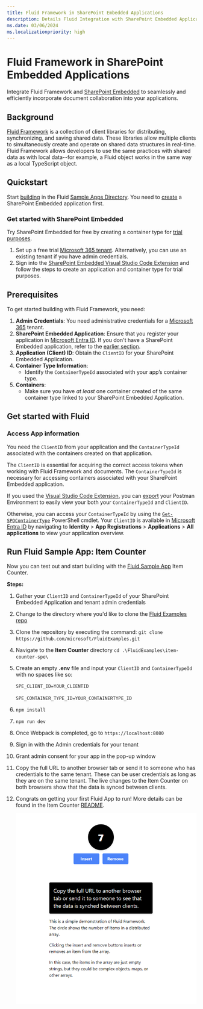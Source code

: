 ```yaml
---
title: Fluid Framework in SharePoint Embedded Applications
description: Details Fluid Integration with SharePoint Embedded Applications
ms.date: 03/06/2024
ms.localizationpriority: high
---
```


# Fluid Framework in SharePoint Embedded Applications

Integrate Fluid Framework and [SharePoint Embedded](../overview.md) to seamlessly and efficiently incorporate document collaboration into your applications.

## Background

[Fluid Framework](https://fluidframework.com/) is a collection of client libraries for distributing, synchronizing, and saving shared data. These libraries allow multiple clients to simultaneously create and operate on shared data structures in real-time. Fluid Framework allows developers to use the same practices with shared data as with local data--for example, a Fluid object works in the same way as a local TypeScript object.

## Quickstart

Start [building](https://github.com/microsoft/FluidExamples/) in the Fluid [Sample Apps Directory](https://github.com/microsoft/FluidExamples/tree/main/item-counter-spe). You need to [create](#get-started-with-sharepoint-embedded) a SharePoint Embedded application first.

### Get started with SharePoint Embedded

Try SharePoint Embedded for free by creating a container type for [trial purposes](./app-concepts/containertypes.md).

1. Set up a free trial [Microsoft 365 tenant](https://www.microsoft.com/microsoft-365/enterprise/microsoft365-plans-and-pricing). Alternatively, you can use an existing tenant if you have admin credentials.
1. Sign into the [SharePoint Embedded Visual Studio Code Extension](.././getting-started/spembedded-for-vscode.md) and follow the steps to create an application and container type for trial purposes.

## Prerequisites

To get started building with Fluid Framework, you need:

1. **Admin Credentials**: You need administrative credentials for a [Microsoft 365](https://www.microsoft.com/microsoft-365/enterprise/microsoft365-plans-and-pricing) tenant.
1. **SharePoint Embedded Application**: Ensure that you register your application in [Microsoft Entra ID](https://entra.microsoft.com/). If you don't have a SharePoint Embedded application, refer to the [earlier section](#get-started-with-sharepoint-embedded).
1. **Application (Client) ID**: Obtain the `ClientID` for your SharePoint Embedded Application.
1. **Container Type Information**:
   - Identify the `ContainerTypeId` associated with your app’s container type.
1. **Containers**:
   - Make sure you have *at least* one container created of the same container type linked to your SharePoint Embedded Application.

## Get started with Fluid

### Access App information

You need the `ClientID` from your application and the `ContainerTypeId` associated with the containers created on that application.

The `ClientID` is essential for acquiring the correct access tokens when working with Fluid Framework and documents. The `ContainerTypeId` is necessary for accessing containers associated with your SharePoint Embedded application.

If you used the [Visual Studio Code Extension](../getting-started/spembedded-for-vscode.md), you can [export](/sharepoint/dev/embedded/getting-started/spembedded-for-vscode#export-postman-environment) your Postman Environment to easily view your both your `ContainerTypeId` and `ClientID`.

Otherwise, you can access your `ContainerTypeId` by using the [`Get-SPOContainerType`](/sharepoint/dev/embedded/concepts/admin-exp/dev-admin#viewing-of-container-types) PowerShell cmdlet. Your `ClientID` is available in [Microsoft Entra ID](https://entra.microsoft.com/) by navigating to **Identity** > **App Registrations** > **Applications** > **All applications** to view your application overview.

## Run Fluid Sample App: Item Counter

Now you can test out and start building with the [Fluid Sample App](https://github.com/microsoft/FluidExamples/tree/main/item-counter-spe) Item Counter.

**Steps:**

1. Gather your `ClientID` and `ContainerTypeId` of your SharePoint Embedded Application and tenant admin credentials
1. Change to the directory where you'd like to clone the [Fluid Examples repo](https://github.com/microsoft/FluidExamples)
1. Clone the repository by executing the command: `git clone https://github.com/microsoft/FluidExamples.git`
1. Navigate to the **Item Counter** directory `cd .\FluidExamples\item-counter-spe\`
1. Create an empty **.env** file and input your `ClientID` and `ContainerTypeId` with no spaces like so:

    ```text
    SPE_CLIENT_ID=YOUR_CLIENTID

    SPE_CONTAINER_TYPE_ID=YOUR_CONTAINERTYPE_ID
    ```

1. `npm install`
1. `npm run dev`
1. Once Webpack is completed, go to `https://localhost:8080`
1. Sign in with the Admin credentials for your tenant
1. Grant admin consent for your app in the pop-up window
1. Copy the full URL to another browser tab or send it to someone who has credentials to the same tenant. These can be user credentials as long as they are on the same tenant. The live changes to the Item Counter on both browsers show that the data is synced between clients.
1. Congrats on getting your first Fluid App to run! More details can be found in the Item Counter [README](https://github.com/microsoft/FluidExamples/tree/main/item-counter-spe).

    ![Item Counter Sample App](../images/itemcount.png)
